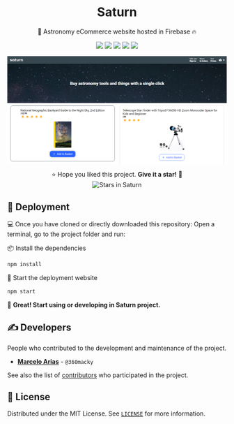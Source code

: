 <h1 align="center">Saturn</h1>

<p align="center">🔭 Astronomy eCommerce website hosted in Firebase 🔥</p>

<!-- Shields -->
<p align="center">
  <!-- Node -->
  <img src="https://img.shields.io/static/v1?label=NodeJS&message=v11.14.0&color=339933&logo=node.js" />
  <!-- React -->
  <img src="https://img.shields.io/static/v1?label=React&message=v16.13&color=61DAFB&logo=react" />
  <!-- Material Icons -->
  <img src="https://img.shields.io/static/v1?label=@material-ui/icons&message=v4.9.1&color=0081CB&logo=material-ui" />
  <!-- Firebase -->
  <img src="https://img.shields.io/static/v1?label=Firebase&message=v7.20&color=FFCA28&logo=firebase" />
  <!-- Stripe -->
  <img src="https://img.shields.io/static/v1?label=Stripe-js&message=v1.9&color=008CDD&logo=stripe" />
</p>

<img
  src="./.github/screenshot.png"
  title="Screenshot of Saturn"
  alt="Screenshot of Saturn"
  align="center"
/>

<!-- Stars -->
<p align="center">
  ⭐ Hope you liked this project. <b>Give it a star!</b> 🎉<br/>
  <img
    src="https://img.shields.io/github/stars/360macky/Saturn.svg?style=social"
    title="Stars in Saturn"
    alt="Stars in Saturn"
    align="center"
  />
</p>


## 🚀 Deployment
💻 Once you have cloned or directly downloaded this repository: Open a terminal, go to the project 
folder and run:

📦 Install the dependencies

```bash
npm install
```
🚀 Start the deployment website
```bash
npm start
```
🎉 **Great! Start using or developing in Saturn project.**


## ✍ Developers
People who contributed to the development and maintenance of the project.

* **[Marcelo Arias](https://github.com/360macky)** - `@360macky`

See also the list of [contributors](https://github.com/360macky/Saturn/graphs/contributors) who participated in the project.


## 📃 License
Distributed under the MIT License.
See [`LICENSE`](./LICENSE) for more information.
